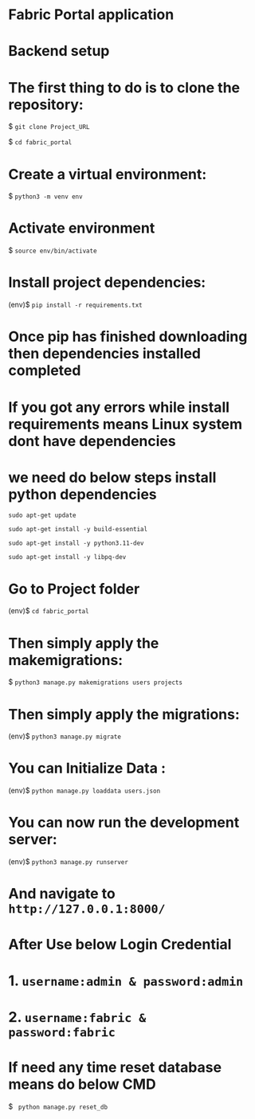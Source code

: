 # Fabric Portal application

# Backend setup

# The first thing to do is to clone the repository:

$ `git clone Project_URL`

$ `cd fabric_portal`

# Create a virtual environment:

$ `python3 -m venv env`

# Activate environment

$ `source env/bin/activate`

# Install project dependencies:

(env)$ `pip install -r requirements.txt`

# Once pip has finished downloading then dependencies installed completed

# If you got any errors while install requirements means Linux system dont have dependencies 

# we need do below steps install python dependencies

`sudo apt-get update`

`sudo apt-get install -y build-essential`

`sudo apt-get install -y python3.11-dev`

`sudo apt-get install -y libpq-dev`

# Go to Project folder

(env)$ `cd fabric_portal`


# Then simply apply the makemigrations:

$ `python3 manage.py makemigrations users projects`


# Then simply apply the migrations:

(env)$ `python3 manage.py migrate`

# You can Initialize Data :

(env)$ `python manage.py loaddata users.json`

# You can now run the development server:

(env)$ `python3 manage.py runserver`

# And navigate to `http://127.0.0.1:8000/`


# After Use below Login Credential

# 1. `username:admin & password:admin`
# 2. `username:fabric & password:fabric`

# If need any time reset database means do below CMD

 $  ` python manage.py reset_db`



